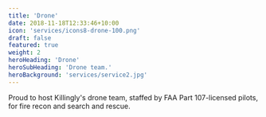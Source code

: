 ```yaml
---
title: 'Drone'
date: 2018-11-18T12:33:46+10:00
icon: 'services/icons8-drone-100.png'
draft: false
featured: true
weight: 2
heroHeading: 'Drone'
heroSubHeading: 'Drone team.'
heroBackground: 'services/service2.jpg'
---
```


Proud to host Killingly's drone team, staffed by FAA Part 107-licensed pilots, for fire recon and search and rescue.
